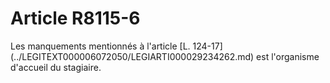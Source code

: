 # Article R8115-6

<div align="left">
  Les manquements mentionnés à l'article [L. 124-17](../LEGITEXT000006072050/LEGIARTI000029234262.md) est l'organisme d'accueil du stagiaire.